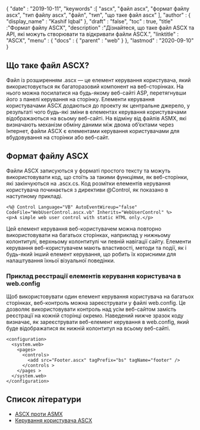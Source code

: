 {
  "date" : "2019-10-11",
  "keywords" :[ "ascx", "файл ascx", "формат файлу ascx", "тип файлу ascx", "файл", "тип", "що таке файл ascx" ],
  "author" : {
    "display_name" : "Kashif Iqbal"
},
  "draft" : "false",
  "toc" : true,
  "title" :"Формат файлу ASCX",
  "description" :"Дізнайтеся, що таке файл ASCX та API, які можуть створювати та відкривати файли ASCX.",
  "linktitle" : "ASCX",
  "menu" : {
    "docs" : {
      "parent" : "web"
}
},
  "lastmod" : "2020-09-10"
}

## Що таке файл ASCX?

Файл із розширенням .ascx — це елемент керування користувача, який використовується як багаторазовий компонент на веб-сторінках. На нього можна посилатися на будь-якому веб-сайті ASP, перетягнувши його з панелі керування на сторінку. Елементи керування користувачами ASCX додаються до проекту як центральне джерело, у результаті чого будь-які зміни в елементах керування користувачами відображаються на всьому веб-сайті. На відміну від файлів ASMX, які визначають механізм обміну даними між двома об’єктами через Інтернет, файли ASCX є елементами керування користувачами для вбудовування на сторінки або веб-сайт.

## Формат файлу ASCX

Файли ASCX записуються у форматі простого тексту та можуть використовувати код, що стоїть за такими функціями, як веб-сторінки, які закінчуються на .ascx.cs. Код розмітки елементів керування користувача починається з директиви @Control, як показано в наступному прикладі.

```
<%@ Control Language="VB" AutoEventWireup="false" CodeFile="WebUserControl.ascx.vb" Inherits="WebUserControl" %>
<p>A simple web user control with static HTML only.</p>
```

Цей елемент керування веб-користувачем можна повторно використовувати на багатьох сторінках, наприклад у нижньому колонтитулі, верхньому колонтитулі чи певній навігації сайту. Елементи керування веб-користувачем мають властивості, методи та події, як і будь-який інший елемент керування, що робить їх корисними для налаштування їхньої візуальної поведінки.

### Приклад реєстрації елементів керування користувача в web.config

Щоб використовувати один елемент керування користувача на багатьох сторінках, веб-контроль можна зареєструвати у файлі web.config. Це дозволяє використовувати контроль над усім веб-сайтом замість реєстрації на кожній сторінці окремо. Наведений нижче зразок коду визначає, як зареєструвати веб-елемент керування в web.config, який буде відображатися як нижній колонтитул на всьому веб-сайті.

```
<configuration>
  <system.web>
    <pages>
      <controls>
        <add src="Footer.ascx" tagPrefix="bs" tagName="footer" />
      </controls >
    </pages >
  </system.web>
</configuration>
```
## Список літератури

* [ASCX проти ASMX](https://social.msdn.microsoft.com/Forums/en-US/a27d4c2f-b972-439e-a7fe-f4b7e3637700/how-to-work-with-ascx-files?forum=aspwebforms)
* [Керування користувача ASCX](https://beansoftware.com/ASP.NET-Tutorials/User-Control.aspx)


